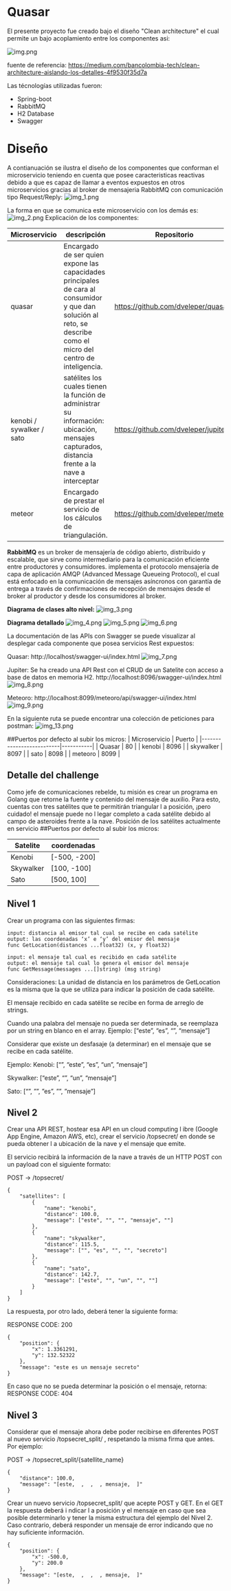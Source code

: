 # Quasar

El presente proyecto fue creado bajo el diseño "Clean architecture" el cual permite un bajo acoplamiento entre los componentes asi:

![img.png](img.png)

fuente de referencia: https://medium.com/bancolombia-tech/clean-architecture-aislando-los-detalles-4f9530f35d7a

Las técnologías utilizadas fueron:

* Spring-boot
* RabbitMQ
* H2 Database
* Swagger 

# Diseño

A contianuación se ilustra el diseño de los componentes que conforman el microservicio teniendo en cuenta que posee caracteristicas reactivas debido a que es capaz de llamar a eventos expuestos en otros microservicios gracias al broker de mensajeria RabbitMQ con comunicación tipo Request/Reply:
![img_1.png](img_1.png)

La forma en que se comunica este microservicio con los demás es:
![img_2.png](img_2.png)
Explicación de los componentes:

| Microservicio            | descripción                                                                                                                                                       | Repositorio | 
|--------------------------|-------------------------------------------------------------------------------------------------------------------------------------------------------------------|-------------|
| quasar                   | Encargado de ser quien expone las capacidades principales de cara al consumidor y que dan solución al reto, se describe como el micro del centro de inteligencia. | https://github.com/dveleper/quasar            |
| kenobi / sywalker / sato | satélites los cuales tienen la función de administrar su información: ubicación, mensajes capturados, distancia frente a la nave a interceptar                    | https://github.com/dveleper/jupiter            | 
| meteor                   | Encargado de prestar el servicio de los cálculos de triangulación.                                                                                                | https://github.com/dveleper/meteoro            |


**RabbitMQ** es un broker de mensajería de código abierto, distribuido y escalable, que sirve como intermediario para la comunicación eficiente entre productores y consumidores. implementa el protocolo mensajería de capa de aplicación AMQP (Advanced Message Queueing Protocol), el cual está enfocado en la comunicación de mensajes asíncronos con garantía de entrega a través de confirmaciones de recepción de mensajes desde el broker al productor y desde los consumidores al broker.

**Diagrama de clases alto nivel:**
![img_3.png](img_3.png)

**Diagrama detallado**
![img_4.png](img_4.png)
![img_5.png](img_5.png)
![img_6.png](img_6.png)


La documentación de las APIs con Swagger se puede visualizar al desplegar cada componente que posea servicios Rest expuestos:

Quasar:
http://localhost/swagger-ui/index.html
![img_7.png](img_7.png)

Jupiter: Se ha creado una API Rest con el CRUD de un Satelite con acceso a base de datos en memoria H2.
http://localhost:8096/swagger-ui/index.html
![img_8.png](img_8.png)

Meteoro:
http://localhost:8099/meteoro/api/swagger-ui/index.html
![img_9.png](img_9.png)

En la siguiente ruta se puede encontrar una colección de peticiones para postman:
![img_13.png](img_13.png)

##Puertos por defecto al subir los micros:
| Microservicio            | Puerto    |
|--------------------------|-----------|
| Quasar            | 80    |
| kenobi            | 8096  |
| skywalker            | 8097  |
| sato            | 8098      |
| meteoro            | 8099   |

## Detalle del challenge

Como jefe de comunicaciones rebelde, tu misión es crear un programa en Golang que retorne
la fuente y contenido del mensaje de auxilio. Para esto, cuentas con tres satélites que te
permitirán triangular l a posición, ¡pero cuidado! el mensaje puede no l legar completo a cada
satélite debido al campo de asteroides frente a la nave.
Posición de los satélites actualmente en servicio
##Puertos por defecto al subir los micros:

| Satelite            | coordenadas    |
|--------------------------|-----------|
| Kenobi            | [-500, -200]    |
| Skywalker            | [100, -100]  |
| Sato            | [500, 100]   |



## Nivel 1
Crear un programa con las siguientes firmas:

```
input: distancia al emisor tal cual se recibe en cada satélite
output: las coordenadas ‘x’ e ‘y’ del emisor del mensaje
func GetLocation(distances ...float32) (x, y float32)
```
```
input: el mensaje tal cual es recibido en cada satélite
output: el mensaje tal cual lo genera el emisor del mensaje
func GetMessage(messages ...[]string) (msg string)
```
Consideraciones:
La unidad de distancia en los parámetros de GetLocation es la misma que la que se utiliza para indicar la posición de cada satélite.

El mensaje recibido en cada satélite se recibe en forma de arreglo de strings.

Cuando una palabra del mensaje no pueda ser determinada, se reemplaza por un string en blanco en el array.
Ejemplo: [“este”, “es”, “”, “mensaje”]

Considerar que existe un desfasaje (a determinar) en el mensaje que se recibe en cada
satélite.

Ejemplo:
Kenobi: [“”, “este”, “es”, “un”, “mensaje”]

Skywalker: [“este”, “”, “un”, “mensaje”]

Sato: [“”, ””, ”es”, ””, ”mensaje”]

## Nivel 2
Crear una API REST, hostear esa API en un cloud computing l ibre (Google App Engine,
Amazon AWS, etc), crear el servicio /topsecret/ en donde se pueda obtener l a ubicación de
la nave y el mensaje que emite.

El servicio recibirá la información de la nave a través de un HTTP POST con un payload con el
siguiente formato:

POST → /topsecret/
```
{
    "satellites": [
        {
            "name": "kenobi",
            "distance": 100.0,
            "message": ["este", "", "", "mensaje", ""]
        },
        {
            "name": "skywalker",
            "distance": 115.5,
            "message": ["", "es", "", "", "secreto"]
        },
        {
            "name": "sato",
            "distance": 142.7,
            "message": ["este", "", "un", "", ""]
        }
    ]
}
```
La respuesta, por otro lado, deberá tener la siguiente forma:

RESPONSE CODE: 200
```
{
    "position": {
        "x": 1.3361291,
        "y": 132.52322
    },
    "message": "este es un mensaje secreto"
}
```
En caso que no se pueda determinar la posición o el mensaje, retorna:
RESPONSE CODE: 404

## Nivel 3
Considerar que el mensaje ahora debe poder recibirse en diferentes POST al nuevo servicio /topsecret_split/ , respetando la misma firma que antes. Por ejemplo:

POST → /topsecret_split/{satellite_name}
```
{
    "distance": 100.0,
    "message": "[este,  ,  ,  , mensaje,  ]"
}
```

Crear un nuevo servicio /topsecret_split/ que acepte POST y GET. En el GET la respuesta deberá i ndicar l a posición y el mensaje en caso que sea posible determinarlo y tener la misma estructura del ejemplo del Nivel 2. Caso contrario, deberá responder un mensaje de error indicando que no hay suficiente información.
```
{
    "position": {
        "x": -500.0,
        "y": 200.0
    },
    "message": "[este,  ,  ,  , mensaje,  ]"
}
```
